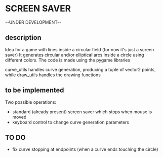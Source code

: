 # SCREEN SAVER
--UNDER DEVELOPMENT--

## description
Idea for a game with lines inside a circular field (for now it's just a screen saver)
It generates circular and/or elliptical arcs inside a circle using different colors.
The code is made using the pygame libraries

curve_utils handles curve generation, producing a tuple of vector2 points, while draw_utils handles the drawing functions


## to be implemented
Two possible operations:
- standard (already present) screen saver which stops when mouse is moved
- keyboard control to change curve generation parameters

## TO DO
- fix curve stopping at endpoints (when a curve ends touching the circle)
